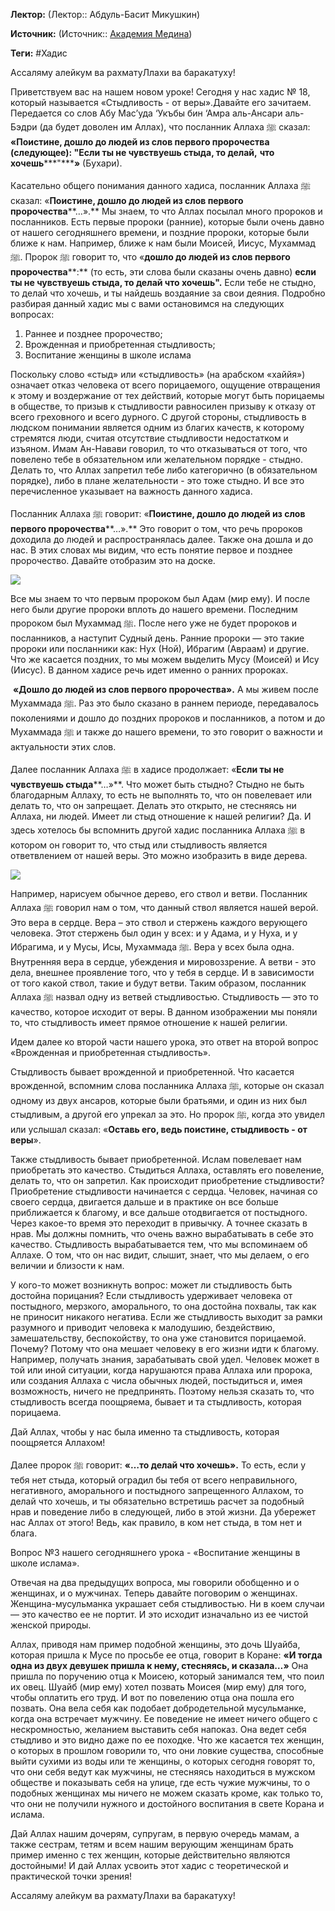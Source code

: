 **Лектор:** (Лектор:: Абдуль-Басит Микушкин)

**Источник:** (Источник:: [Академия Медина](https://web.medinaschool.org/school/))

**Теги:** #Хадис

Ассаляму алейкум ва рахматуЛлахи ва баракатуху!


Приветствуем вас на нашем новом уроке! Сегодня у нас хадис № 18, который называется «Стыдливость - от веры».Давайте его зачитаем. Передается со слов Абу Мас’уда ‘Укъбы бин ‘Амра аль-Ансари аль-Бэдри (да будет доволен им Аллах), что посланник Аллаха ﷺ сказал: **«Поистине, дошло до людей из слов первого пророчества** **(следующее)****: "Если ты не чувствуешь стыда, то делай****,** **что хочешь*****"*****»** (Бухари).


Касательно общего понимания данного хадиса, посланник Аллаха ﷺ сказал: «**Поистине, дошло до людей из слов первого пророчества****…».** Мы знаем, то что Аллах посылал много пророков и посланников. Есть первые пророки (ранние), которые были очень давно от нашего сегодняшнего времени, и поздние пророки, которые были ближе к нам. Например, ближе к нам были Моисей, Иисус, Мухаммад ﷺ. Пророк ﷺ говорит то, что «**дошло до людей из слов первого пророчества****:** (то есть, эти слова были сказаны очень давно) **е****сли ты не чувствуешь стыда, то делай что хочешь"****.** Если тебе не стыдно, то делай что хочешь, и ты найдешь воздаяние за свои деяния. Подробно разбирая данный хадис мы с вами остановимся на следующих вопросах:


1. Раннее и позднее пророчество;
2. Врожденная и приобретенная стыдливость;
3. Воспитание женщины в школе ислама


Поскольку слово «стыд» или «стыдливость» (на арабском «хаййя») означает отказ человека от всего порицаемого, ощущение отвращения к этому и воздержание от тех действий, которые могут быть порицаемы в обществе, то призыв к стыдливости равносилен призыву к отказу от всего греховного и всего дурного. С другой стороны, стыдливость в людском понимании является одним из благих качеств, к которому стремятся люди, считая отсутствие стыдливости недостатком и изъяном. Имам Ан-Навави говорил, то что отказываться от того, что повелено тебе в обязательном или желательном порядке - стыдно. Делать то, что Аллах запретил тебе либо категорично (в обязательном порядке), либо в плане желательности - это тоже стыдно. И все это перечисленное указывает на важность данного хадиса.


Посланник Аллаха ﷺ говорит: «**Поистине, дошло до людей из слов первого пророчества****…».** Это говорит о том, что речь пророков доходила до людей и распространялась далее. Также она дошла и до нас. В этих словах мы видим, что есть понятие первое и позднее пророчество. Давайте отобразим это на доске.


*![](https://medinaschool.org/files/images/2019/12/1a62a7494f5cc2d2aed7279cafbb3f6d.png)*


Все мы знаем то что первым пророком был Адам (мир ему). И после него были другие пророки вплоть до нашего времени. Последним пророком был Мухаммад ﷺ. После него уже не будет пророков и посланников, а наступит Судный день. Ранние пророки — это такие пророки или посланники как: Нух (Ной), Ибрагим (Авраам) и другие. Что же касается поздних, то мы можем выделить Мусу (Моисей) и Ису (Иисус). В данном хадисе речь идет именно о ранних пророках.


 **«Дошло до людей из слов первого пророчества».** А мы живем после Мухаммада ﷺ. Раз это было сказано в раннем периоде, передавалось поколениями и дошло до поздних пророков и посланников, а потом и до Мухаммада ﷺ и также до нашего времени, то это говорит о важности и актуальности этих слов.


Далее посланник Аллаха ﷺ в хадисе продолжает: «**Если ты не чувствуешь стыда****…»**. Что может быть стыдно? Стыдно не быть благодарным Аллаху, то есть не выполнять то, что он повелевает или делать то, что он запрещает. Делать это открыто, не стесняясь ни Аллаха, ни людей. Имеет ли стыд отношение к нашей религии? Да. И здесь хотелось бы вспомнить другой хадис посланника Аллаха ﷺ в котором он говорит то, что стыд или стыдливость является ответвлением от нашей веры. Это можно изобразить в виде дерева.


![](https://medinaschool.org/files/images/2019/12/b63f407f13119d85c903d7d3792c0820.png)


Например, нарисуем обычное дерево, его ствол и ветви. Посланник Аллаха ﷺ говорил нам о том, что данный ствол является нашей верой. Это вера в сердце. Вера – это ствол и стержень каждого верующего человека. Этот стержень был один у всех: и у Адама, и у Нуха, и у Ибрагима, и у Мусы, Исы, Мухаммада ﷺ. Вера у всех была одна. Внутренняя вера в сердце, убеждения и мировоззрение. А ветви - это дела, внешнее проявление того, что у тебя в сердце. И в зависимости от того какой ствол, такие и будут ветви. Таким образом, посланник Аллаха ﷺ назвал одну из ветвей стыдливостью. Стыдливость — это то качество, которое исходит от веры. В данном изображении мы поняли то, что стыдливость имеет прямое отношение к нашей религии.


Идем далее ко второй части нашего урока, это ответ на второй вопрос «Врожденная и приобретенная стыдливость».


Стыдливость бывает врожденной и приобретенной. Что касается врожденной, вспомним слова посланника Аллаха ﷺ, которые он сказал одному из двух ансаров, которые были братьями, и один из них был стыдливым, а другой его упрекал за это. Но пророк ﷺ, когда это увидел или услышал сказал: «**Оставь его, ведь поистине, стыдливость - от веры**».


Также стыдливость бывает приобретенной. Ислам повелевает нам приобретать это качество. Стыдиться Аллаха, оставлять его повеление, делать то, что он запретил. Как происходит приобретение стыдливости? Приобретение стыдливости начинается с сердца. Человек, начиная со своего сердца, двигается дальше и в практике он все больше приближается к благому, и все дальше отодвигается от постыдного. Через какое-то время это переходит в привычку. А точнее сказать в нрав. Мы должны помнить, что очень важно вырабатывать в себе это качество. Стыдливость вырабатывается тем, что мы вспоминаем об Аллахе. О том, что он нас видит, слышит, знает, что мы делаем, о его величии и близости к нам.


У кого-то может возникнуть вопрос: может ли стыдливость быть достойна порицания? Если стыдливость удерживает человека от постыдного, мерзкого, аморального, то она достойна похвалы, так как не приносит никакого негатива. Если же стыдливость выходит за рамки разумного и приводит человека к малодушию, бездействию, замешательству, беспокойству, то она уже становится порицаемой. Почему? Потому что она мешает человеку в его жизни идти к благому. Например, получать знания, зарабатывать свой удел. Человек может в той или иной ситуации, когда нарушаются права Аллаха или пророка, или создания Аллаха с числа обычных людей, постыдиться и, имея возможность, ничего не предпринять. Поэтому нельзя сказать то, что стыдливость всегда поощряема, бывает и та стыдливость, которая порицаема.


Дай Аллах, чтобы у нас была именно та стыдливость, которая поощряется Аллахом!


Далее пророк ﷺ говорит: **«…****то делай что хочешь****».** То есть, если у тебя нет стыда, который оградил бы тебя от всего неправильного, негативного, аморального и постыдного запрещенного Аллахом, то делай что хочешь, и ты обязательно встретишь расчет за подобный нрав и поведение либо в следующей, либо в этой жизни. Да убережет нас Аллах от этого! Ведь, как правило, в ком нет стыда, в том нет и блага.


Вопрос №3 нашего сегодняшнего урока - «Воспитание женщины в школе ислама».


Отвечая на два предыдущих вопроса, мы говорили обобщенно и о женщинах, и о мужчинах. Теперь давайте поговорим о женщинах. Женщина-мусульманка украшает себя стыдливостью. Ни в коем случаи — это качество ее не портит. И это исходит изначально из ее чистой женской природы.


Аллах, приводя нам пример подобной женщины, это дочь Шуайба, которая пришла к Мусе по просьбе ее отца, говорит в Коране: **«****И тогда одна из двух девушек пришла к нему, стесняясь, и сказала****…»** Она пришла по поручению отца к Моисею, который занимался тем, что поил их овец. Шуайб (мир ему) хотел позвать Моисея (мир ему) для того, чтобы оплатить его труд. И вот по повелению отца она пошла его позвать. Она вела себя как подобает добродетельной мусульманке, когда она встречает мужчину. Ее поведение не имеет ничего общего с нескромностью, желанием выставить себя напоказ. Она ведет себя стыдливо и это видно даже по ее походке. Что же касается тех женщин, о которых в прошлом говорили то, что они ловкие существа, способные выйти сухими из воды или те женщины, о которых сегодня говорят то, что они себя ведут как мужчины, не стесняясь находиться в мужском обществе и показывать себя на улице, где есть чужие мужчины, то о подобных женщинах мы ничего не можем сказать кроме, как только то, что они не получили нужного и достойного воспитания в свете Корана и ислама.


Дай Аллах нашим дочерям, супругам, в первую очередь мамам, а также сестрам, тетям и всем нашим верующим женщинам брать пример именно с тех женщин, которые действительно являются достойными! И дай Аллах усвоить этот хадис с теоретической и практической точки зрения!


Ассаляму алейкум ва рахматуЛлахи ва баракатуху!

